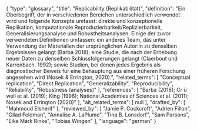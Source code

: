 {
    "type": "glossary",
    "title": "Replicability (Replikabilität)",
    "definition": "Ein Oberbegriff, der in verschiedenen Bereichen unterschiedlich verwendet wird und folgende Konzepte umfasst: direkte und konzeptionelle Replikation, komputationale Reproduzierbarkeit/Replizierbarkeit, Generalisierungsanalyse und Robustheitsanalysen. Einige der zuvor verwendeten Definitionen umfassen: ein anderes Team, das unter Verwendung der Materialien der ursprünglichen Autor:in zu denselben Ergebnissen gelangt (Barba 2018); eine Studie, die nach der Erhebung neuer Daten zu denselben Schlussfolgerungen gelangt (Claerbout und Karrenbach, 1992); sowie Studien, bei denen jedes Ergebnis als diagnostischer Beweis für eine Behauptung aus einer früheren Forschung angesehen wird (Nosek & Errington, 2020).",
    "related_terms": [
        "Conceptual replication",
        "Direct Replication",
        "Generalizability",
        "Reproducibility",
        "Reliability",
        "Robustness (analyses)"
    ],
    "references": [
        "Barba (2018); Cr ü well et al. (2019); King (1996); National Academies of Sciences et al. (2011); Nosek and Errington (2020)"
    ],
    "alt_related_terms": [
        null
    ],
    "drafted_by": [
        "Mahmoud Elsherif"
    ],
    "reviewed_by": [
        "Jamie P. Cockcroft",
        "Adrien Fillon",
        "Gilad Feldman",
        "Annalise A. LaPlume",
        "Tina B. Lonsdorf",
        "Sam Parsons",
        "Eike Mark Rinke",
        "Tobias Wingen"
    ],
    "language": "german"
}